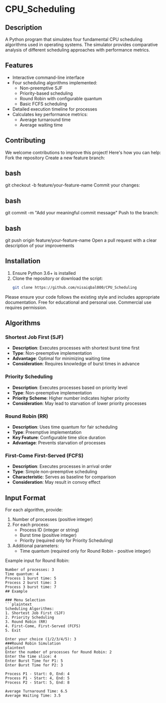 # CPU_Scheduling
## Description
A Python program that simulates four fundamental CPU scheduling algorithms used in operating systems. The simulator provides comparative analysis of different scheduling approaches with performance metrics.

## Features
- Interactive command-line interface
- Four scheduling algorithms implemented:
  - Non-preemptive SJF
  - Priority-based scheduling
  - Round Robin with configurable quantum
  - Basic FCFS scheduling
- Detailed execution timeline for processes
- Calculates key performance metrics:
  - Average turnaround time
  - Average waiting time
  
## Contributing
We welcome contributions to improve this project! Here's how you can help:
Fork the repository
Create a new feature branch:

## bash
git checkout -b feature/your-feature-name
Commit your changes:

## bash
git commit -m "Add your meaningful commit message"
Push to the branch:

## bash
git push origin feature/your-feature-name
Open a pull request with a clear description of your improvements

## Installation
1. Ensure Python 3.6+ is installed
2. Clone the repository or download the script:
   ```bash
   git clone https://github.com/nisaiqbal000/CPU_Scheduling

Please ensure your code follows the existing style and includes appropriate documentation.
Free for educational and personal use. Commercial use requires permission.

## Algorithms

### Shortest Job First (SJF)
- **Description**: Executes processes with shortest burst time first  
- **Type**: Non-preemptive implementation  
- **Advantage**: Optimal for minimizing waiting time  
- **Consideration**: Requires knowledge of burst times in advance  

### Priority Scheduling
- **Description**: Executes processes based on priority level  
- **Type**: Non-preemptive implementation  
- **Priority Scheme**: Higher number indicates higher priority  
- **Consideration**: May lead to starvation of lower priority processes  

### Round Robin (RR)
- **Description**: Uses time quantum for fair scheduling  
- **Type**: Preemptive implementation  
- **Key Feature**: Configurable time slice duration  
- **Advantage**: Prevents starvation of processes  

### First-Come First-Served (FCFS)
- **Description**: Executes processes in arrival order  
- **Type**: Simple non-preemptive scheduling  
- **Characteristic**: Serves as baseline for comparison  
- **Consideration**: May result in convoy effect  

## Input Format
For each algorithm, provide:

1. Number of processes (positive integer)
2. For each process:
   - Process ID (integer or string)
   - Burst time (positive integer)
   - Priority (required only for Priority Scheduling)
3. Additional parameters:
   - Time quantum (required only for Round Robin - positive integer)

Example input for Round Robin:
```plaintext
Number of processes: 3
Time quantum: 4
Process 1 burst time: 5
Process 2 burst time: 3
Process 3 burst time: 7
## Example

### Menu Selection
```plaintext
Scheduling Algorithms:
1. Shortest Job First (SJF)
2. Priority Scheduling
3. Round Robin (RR)
4. First-Come, First-Served (FCFS)
5. Exit

Enter your choice (1/2/3/4/5): 3
###Round Robin Simulation
plaintext
Enter the number of processes for Round Robin: 2
Enter the time slice: 4
Enter Burst Time for P1: 5
Enter Burst Time for P2: 3

Process P1 - Start: 0, End: 4
Process P1 - Start: 4, End: 5
Process P2 - Start: 5, End: 8

Average Turnaround Time: 6.5
Average Waiting Time: 3.5

